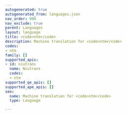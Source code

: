 ```yaml
---
autogenerated: true
autogenerated_from: languages.json
nav_order: 999
nav_exclude: true
parent: Languages
layout: language
title: <code>ntm</code>
description: Machine translation for <code>ntm</code>
codes:
- ntm
family: []
supported_apis:
- id: niutrans
  name: Niutrans
  codes:
  - ntm
supported_qe_apis: []
supported_ape_apis: []
seo:
  name: Machine translation for <code>ntm</code>
  type: Language

---
```


